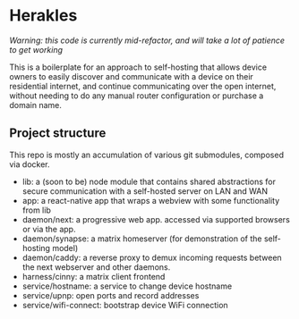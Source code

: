 # Herakles

_Warning: this code is currently mid-refactor, and will take a lot of patience to get working_

This is a boilerplate for an approach to self-hosting that allows device owners to easily discover and communicate with a device on their residential internet, and continue communicating over the open internet, without needing to do any manual router configuration or purchase a domain name.

## Project structure

This repo is mostly an accumulation of various git submodules, composed via docker.

- lib: a (soon to be) node module that contains shared abstractions for secure communication with a self-hosted server on LAN and WAN
- app: a react-native app that wraps a webview with some functionality from lib
- daemon/next: a progressive web app. accessed via supported browsers or via the app.
- daemon/synapse: a matrix homeserver (for demonstration of the self-hosting model)
- daemon/caddy: a reverse proxy to demux incoming requests between the next webserver and other daemons.
- harness/cinny: a matrix client frontend
- service/hostname: a service to change device hostname
- service/upnp: open ports and record addresses
- service/wifi-connect: bootstrap device WiFi connection
